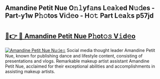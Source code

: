 ## Amandine Petit Nue O𝚗𝚕yf𝚊ns L𝚎a𝚔ed N𝚞𝚍es - Part-y1w P𝚑𝚘tos Vi𝚍𝚎o - H𝚘𝚝 Part L𝚎a𝚔s p57jd

# <h2><a href="http://kf1piz.oniu.top/?m=Amandine+Petit+Nue">🔗👉 🔴 Amandine Petit Nue P𝚑ot𝚘𝚜 V𝚒d𝚎o</a></h2>

[![Amandine Petit Nue Nu𝚍e𝚜](https://i.imgur.com/0qMVB7G.gif)](http://kf1piz.oniu.top/?m=Amandine+Petit+Nue)
Social media thought leader Amandine Petit Nue, known for publishing dance and lifestyle content, consisting of presentations and vlogs. Remarkable makeup artist assistant Amandine Petit Nue, acclaimed for their exceptional abilities and accomplishments in assisting makeup artists.  
